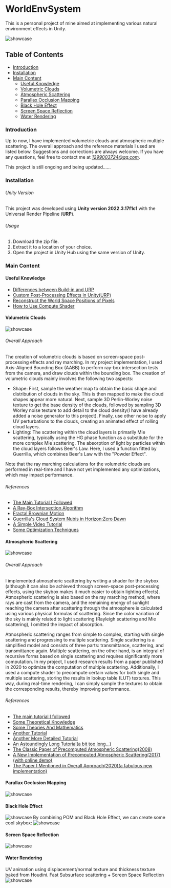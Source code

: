 # WorldEnvSystem

This is a personal project of mine aimed at implementing various natural environment effects in Unity.

![showcase](https://github.com/Wunjo777/WorldEnvSystem/blob/master/myclouds.png "Unity version:2022.3.17f1c1")

## Table of Contents

- [Introduction](#introduction)
- [Installation](#installation)
- [Main Content](#main-content)
  - [Useful Knowledge](#useful-knowledge)
  - [Volumetric Clouds](#volumetric-clouds)
  - [Atmospheric Scattering](#atmospheric-scattering)
  - [Parallax Occlusion Mapping](#parallax-occlusion-mapping)
  - [Black Hole Effect](#black-hole-effect)
  - [Screen Space Reflection](#screen-space-reflection)
  - [Water Rendering](#water-rendering)

### Introduction

Up to now, I have implemented volumetric clouds and atmospheric multiple scattering. The overall approach and the reference materials I used are listed below. Suggestions and corrections are always welcome. If you have any questions, feel free to contact me at *1299003724@qq.com*.

This project is still ongoing and being updated......

### Installation

###### Unity Version
This project was developed using **Unity version 2022.3.17f1c1** with the Universal Render Pipeline (**URP**).

###### Usage
1. Download the zip file.
2. Extract it to a location of your choice.
3. Open the project in Unity Hub using the same version of Unity.

### Main Content

#### Useful Knowledge
- [Differences between Build-in and URP](https://zhuanlan.zhihu.com/p/147228689)
- [Custom Post-Processing Effects in Unity(URP)](https://www.bilibili.com/read/cv17805609/)
- [Reconstruct the World Space Positions of Pixels](https://docs.unity3d.com/Packages/com.unity.render-pipelines.universal@14.0/manual/writing-shaders-urp-reconstruct-world-position.html)
- [How to Use Compute Shader](https://zhuanlan.zhihu.com/p/368307575)

#### Volumetric Clouds
![showcase](https://github.com/Wunjo777/WorldEnvSystem/blob/master/myclouds.png "Unity version:2022.3.17f1c1")
###### Overall Approach
The creation of volumetric clouds is based on screen-space post-processing effects and ray marching. In my project implementation, I used Axis-Aligned Bounding Box (AABB) to perform ray-box intersection tests from the camera, and draw clouds within the bounding box. The creation of volumetric clouds mainly involves the following two aspects:

- Shape: First, sample the weather map to obtain the basic shape and distribution of clouds in the sky. This is then mapped to make the cloud shapes appear more natural. Next, sample 3D Perlin-Worley noise texture to get the base density of the clouds, followed by sampling 3D Worley noise texture to add detail to the cloud density(I have already added a noise generator to this project). Finally, use other noise to apply UV perturbations to the clouds, creating an animated effect of rolling cloud layers.
- Lighting: The scattering within the cloud layers is primarily Mie scattering, typically using the HG phase function as a substitute for the more complex Mie scattering. The absorption of light by particles within the cloud layers follows Beer's Law. Here, I used a function fitted by Guerrilla, which combines Beer's Law with the "Powder Effect".

Note that the ray marching calculations for the volumetric clouds are performed in real-time and I have not yet implemented any optimizations, which may impact performance.
###### References
- [The Main Tutorial I Followed](https://zhuanlan.zhihu.com/p/248406797)
- [A Ray-Box Intersection Algorithm](https://jcgt.org/published/0007/03/04/)
- [Fractal Brownian Motion](https://thebookofshaders.com/13/)
- [Guerrilla's Cloud System Nubis in Horizon:Zero Dawn](https://www.guerrilla-games.com/read/nubis-realtime-volumetric-cloudscapes-in-a-nutshell)
- [A Simple Video Tutorial](https://www.youtube.com/watch?v=4QOcCGI6xOU)
- [Some Optimization Techniques](https://zhuanlan.zhihu.com/p/622654876)

#### Atmospheric Scattering
![showcase](https://github.com/Wunjo777/WorldEnvSystem/blob/master/mysky.png "Unity version:2022.3.17f1c1")
###### Overall Approach
I implemented atmospheric scattering by writing a shader for the skybox (although it can also be achieved through screen-space post-processing effects, using the skybox makes it much easier to obtain lighting effects). Atmospheric scattering is also based on the ray marching method, where rays are cast from the camera, and the remaining energy of sunlight reaching the camera after scattering through the atmosphere is calculated using various physical formulas of scattering. Since the color variation of the sky is mainly related to light scattering (Rayleigh scattering and Mie scattering), I omitted the impact of absorption.

Atmospheric scattering ranges from simple to complex, starting with single scattering and progressing to multiple scattering. Single scattering is a simplified model and consists of three parts: transmittance, scattering, and transmittance again. Multiple scattering, on the other hand, is an integral of recursive forms based on single scattering and requires significantly more computation. In my project, I used research results from a paper published in 2020 to optimize the computation of multiple scattering. Additionally, I used a compute shader to precompute certain values for both single and multiple scattering, storing the results in lookup table (LUT) textures. This way, during real-time rendering, I can simply sample the textures to obtain the corresponding results, thereby improving performance.
###### References
- [The main tutorial I followed](https://zhuanlan.zhihu.com/p/595576594)
- [Some Theoretical Knowledge](https://zhuanlan.zhihu.com/p/36498679)
- [Some Theories And Mathematics](https://www.alanzucconi.com/2017/10/10/atmospheric-scattering-3/)
- [Another Tutorial](https://zhuanlan.zhihu.com/p/632134425)
- [Another More Detailed Tutorial](https://zhuanlan.zhihu.com/p/237502022)
- [An Astoundingly Long Tutorial(a bit too long...)](https://zhuanlan.zhihu.com/p/548799663)
- [The Classic Paper of Precomputed Atmospheric Scattering(2008)](https://inria.hal.science/inria-00288758/file/article.pdf)
- [A New Implementation of Precomputed Atmospheric Scattering(2017)(with online demo)](https://ebruneton.github.io/precomputed_atmospheric_scattering/)
- [The Paper I Mentioned in Overall Approach(2020)(a fabulous new implementation)](https://sebh.github.io/publications/egsr2020.pdf)

#### Parallax Occlusion Mapping
![showcase](https://github.com/Wunjo777/WorldEnvSystem/blob/master/mypom.png "Unity version:2022.3.17f1c1")

#### Black Hole Effect
![showcase](https://github.com/Wunjo777/WorldEnvSystem/blob/master/myhole.png "Unity version:2022.3.17f1c1")
By combining POM and Black Hole Effect, we can create some cool skybox:
![showcase](https://github.com/Wunjo777/WorldEnvSystem/blob/master/myblackhole.png "Unity version:2022.3.17f1c1")

#### Screen Space Reflection
![showcase](https://github.com/Wunjo777/WorldEnvSystem/blob/master/myssr.png "Unity version:2022.3.17f1c1")

#### Water Rendering
UV animation using displacement/normal texture and thickness texture baked from Houdini.
Fast Subsurface scattering + Screen Space Reflection
![showcase](https://github.com/Wunjo777/WorldEnvSystem/blob/master/mywater.png "Unity version:2022.3.17f1c1")
